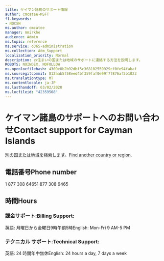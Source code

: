 ```yaml
---
title: ケイマン諸島のサポート情報
author: cmcatee-MSFT
f1.keywords:
- NOCSH
ms.author: cmcatee
manager: mnirkhe
audience: Admin
ms.topic: reference
ms.service: o365-administration
ms.collection: Adm_Support
localization_priority: Normal
description: お住まいの国または地域のサポートに連絡する方法を説明します。
ROBOTS: NOINDEX, NOFOLLOW
ms.openlocfilehash: 4309e0b2b92dbf5c368102559929cf0fe94fabaf
ms.sourcegitcommit: 812aab5f58eed4bf359faf0e99f7f876af5b1023
ms.translationtype: MT
ms.contentlocale: ja-JP
ms.lasthandoff: 03/02/2020
ms.locfileid: "42359568"
---
```

# <a name="contact-support-for-cayman-islands"></a><span data-ttu-id="1b0ef-103">ケイマン諸島のサポートへのお問い合わせ</span><span class="sxs-lookup"><span data-stu-id="1b0ef-103">Contact support for Cayman Islands</span></span>

<span data-ttu-id="1b0ef-104">[別の国または地域を検索します](../contact-support-for-business-products.md)。</span><span class="sxs-lookup"><span data-stu-id="1b0ef-104">[Find another country or region](../contact-support-for-business-products.md).</span></span>

## <a name="phone-number"></a><span data-ttu-id="1b0ef-105">電話番号</span><span class="sxs-lookup"><span data-stu-id="1b0ef-105">Phone number</span></span>
<span data-ttu-id="1b0ef-106">1 877 308 6465</span><span class="sxs-lookup"><span data-stu-id="1b0ef-106">1 877 308 6465</span></span>

## <a name="hours"></a><span data-ttu-id="1b0ef-107">時間</span><span class="sxs-lookup"><span data-stu-id="1b0ef-107">Hours</span></span>
### <a name="billing-support"></a><span data-ttu-id="1b0ef-108">課金サポート:</span><span class="sxs-lookup"><span data-stu-id="1b0ef-108">Billing Support:</span></span>

<span data-ttu-id="1b0ef-109">英語: 月曜日から金曜日9時午前5時</span><span class="sxs-lookup"><span data-stu-id="1b0ef-109">English: Mon-Fri 9 AM-5 PM</span></span>

### <a name="technical-support"></a><span data-ttu-id="1b0ef-110">テクニカル サポート:</span><span class="sxs-lookup"><span data-stu-id="1b0ef-110">Technical Support:</span></span>

<span data-ttu-id="1b0ef-111">英語: 24 時間年中無休</span><span class="sxs-lookup"><span data-stu-id="1b0ef-111">English: 24 hours a day, 7 days a week</span></span>
